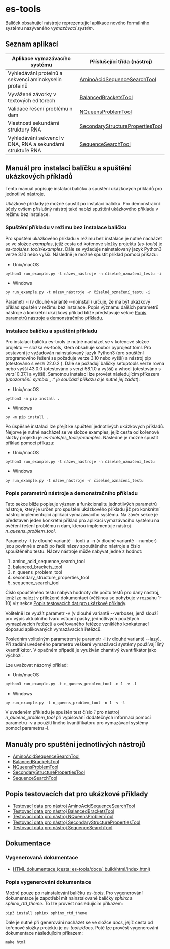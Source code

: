 # es-tools
Balíček obsahující nástroje reprezentující aplikace nového formálního systému nazývaného *vymazávací systém*.

## Seznam aplikací
| Aplikace vymazávacího systému                              | Příslušející třída (nástroj)                                                           |
|------------------------------------------------------------|----------------------------------------------------------------------------------------|
| Vyhledávání proteinů a sekvencí aminokyselin proteinů      | [AminoAcidSequenceSearchTool](es_tools/tools/amino_acid_sequence_search_tool)          |
| Vyvážené závorky v textových editorech                     | [BalancedBracketsTool](es_tools/tools/balanced_brackets_tool)                          |
| Validace řešení problému n dam                             | [NQueensProblemTool](es_tools/tools/n_queens_problem_tool)                             |
| Vlastnosti sekundární struktury RNA                        | [SecondaryStructurePropertiesTool](es_tools/tools/secondary_structure_properties_tool) |
| Vyhledávání sekvencí v DNA, RNA a sekundární struktuře RNA | [SequenceSearchTool](es_tools/tools/sequence_search_tool)                              |

## Manuál pro instalaci balíčku a spuštění ukázkových příkladů
Tento manuál popisuje instalaci balíčku a spuštění ukázkových příkladů pro jednotlivé nástroje.

Ukázkové příklady je možné spustit po instalaci balíčku. Pro demonstrační účely ovšem příslušný nástroj také nabízí spuštění ukázkového příkladu v režimu bez instalace.

### Spuštění příkladu v režimu bez instalace balíčku
Pro spuštění ukázkového příkladu v režimu bez instalace je nutné nacházet se ve složce *examples*, jejíž cesta od kořenové složky projektu (*es-tools*) je *es-tools/es_tools/examples*. Dále se vyžaduje nainstalovaný jazyk Python3 verze 3.10 nebo vyšší. Následně je možné spustit příklad pomocí příkazu:
* Unix/macOS
```console
python3 run_example.py -t název_nástroje -n číselné_označení_testu -i
```
* Windows
```console
py run_example.py -t název_nástroje -n číselné_označení_testu -i
```

Parametr -i (v dlouhé variantě --noinstall) určuje, že má být ukázkový příklad spuštěn
v režimu bez instalace.
Popis významu dalších parametrů nástroje a konkrétní ukázkový příklad blíže představuje sekce [Popis parametrů nástroje a demonstračního příkladu](#parameters-description).

### Instalace balíčku a spuštění příkladu
Pro instalaci balíčku es-tools je nutné nacházet se v kořenové složce projektu — složka es-tools, která obsahuje soubor pyproject.toml. Pro sestavení je vyžadován nainstalovaný jazyk Python3 (pro spuštění programového řešení se požaduje verze 3.10 nebo vyšší) a nástroj pip (otestováno s verzí 22.0.2 ). Dále se požadují balíčky setuptools verze rovna nebo vyšší 43.0.0 (otestováno s verzí 58.1.0 a vyšší) a wheel (otestováno s verzí 0.37.1 a vyšší). Samotnou instalaci lze provést následujícím příkazem (*upozornění: symbol „.“ je součástí příkazu a je nutné jej zadat*):
* Unix/macOS
```console
python3 -m pip install .
```
* Windows
```console
py -m pip install .
```

Po úspěšné instalaci lze přejít ke spuštění jednotlivých ukázkových příkladů. Nejprve je nutné nacházet se ve složce examples, jejíž cesta od kořenové složky projektu je *es-tools/es_tools/examples*. Následně je možné spustit příklad pomocí příkazu:
* Unix/macOS
```console
python3 run_example.py -t název_nástroje -n číselné_označení_testu
```
* Windows
```console
py run_example.py -t název_nástroje -n číselné_označení_testu
```

<h3 id="parameters-description">Popis parametrů nástroje a demonstračního příkladu</h3>

Tato sekce blíže popisuje význam a funkcionalitu jednotlivých parametrů nástroje, který je určen pro spuštění ukázkového příkladu již pro konkrétní nástroj implementující aplikaci vymazávacího systému. Na závěr sekce je představen jeden konkrétní příklad pro aplikaci vymazávacího systému na ověření řešení problému n dam, kterou implementuje nástroj *n_queens_problem_tool*.

Parametry -t (v dlouhé variantě --tool) a -n (v dlouhé variantě --number) jsou povinné a značí po řadě název spouštěného nástroje a číslo spouštěného testu. Název nástroje může nabývat jedné z hodnot:

1. amino_acid_sequence_search_tool
2. balanced_brackets_tool
3. n_queens_problem_tool
4. secondary_structure_properties_tool
5. sequence_search_tool

Číslo spouštěného testu nabývá hodnoty dle počtu testů pro daný nástroj, jenž lze nalézt v přiložené dokumentaci (většinou se pohybuje v rozsahu 1-10) viz sekce [Popis testovacích dat pro ukázkové příklady](#test-data).

Volitelně lze využít parametr -v (v dlouhé variantě --verbose), jenž slouží pro výpis aktuálního tvaru vstupní pásky, jednotlivých použitých vymazávacích řetězců a ověřovaného řetězce vzniklého konkatenací doposud aplikovaných vymazávacích řetězců.

Posledním volitelným parametrem je parametr -l (v dlouhé variantě --lazy). Při zadání uvedeného parametru veškeré vymazávací systémy používají líný kvantifikátor. V opačném případě je využíván chamtivý kvantifikátor jako výchozí.

Lze uvažovat názorný příklad:
* Unix/macOS
```console
python3 run_example.py -t n_queens_problem_tool -n 1 -v -l
```
* Windows
```console
py run_example.py -t n_queens_problem_tool -n 1 -v -l
```

V uvedeném příkladu je spuštěn test číslo *1* pro nástroj *n_queens_problem_tool* při vypisování dodatečných informací pomocí parametru -v a použití líného kvantifikátoru pro vymazávací systémy pomocí parametru -l.

<h2>Manuály pro spuštění jednotlivých nástrojů</h2>

- [AminoAcidSequenceSearchTool](es_tools/tools/amino_acid_sequence_search_tool/README.md)
- [BalancedBracketsTool](es_tools/tools/balanced_brackets_tool/README.md)
- [NQueensProblemTool](es_tools/tools/n_queens_problem_tool/README.md)
- [SecondaryStructurePropertiesTool](es_tools/tools/secondary_structure_properties_tool/README.md)
- [SequenceSearchTool](es_tools/tools/sequence_search_tool/README.md)

<h2 id="test-data">Popis testovacích dat pro ukázkové příklady</h2>

- [Testovací data pro nástroj AminoAcidSequenceSearchTool](es_tools/examples/amino_acid_sequence_search_tool/data/README.md)
- [Testovací data pro nástroj BalancedBracketsTool](es_tools/examples/balanced_brackets_tool/data/README.md)
- [Testovací data pro nástroj NQueensProblemTool](es_tools/examples/n_queens_problem_tool/data/README.md)
- [Testovací data pro nástroj SecondaryStructurePropertiesTool](es_tools/examples/secondary_structure_properties_tool/data/README.md)
- [Testovací data pro nástroj SequenceSearchTool](es_tools/examples/sequence_search_tool/data/README.md)

## Dokumentace
### Vygenerovaná dokumentace
- [HTML dokumentace (cesta: es-tools/docs/_build/html/index.html)](docs/_build/html/index.html)

### Popis vygenerování dokumentace
Možné pouze po nainstalování balíčku *es-tools*. Pro vygenerování dokumentace je zapotřebí mít nainstalované balíčky *sphinx* a *sphinx_rtd_theme*. To lze provést následujícím příkazem:

```console
pip3 install sphinx sphinx_rtd_theme
```

Dále je nutné při generování nacházet se ve složce *docs*, jejíž cesta od kořenové složky projektu je *es-tools/docs*. Poté lze provést vygenerování dokumentace následujícím příkazem:
```console
make html
```
